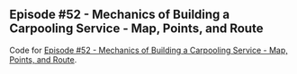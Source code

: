 ## Episode #52 - Mechanics of Building a Carpooling Service - Map, Points, and Route

Code for [Episode #52 - Mechanics of Building a Carpooling Service - Map, Points, and Route](https://sysadmincasts.com/episodes/52-mechanics-of-building-a-carpooling-service-map-points-and-route).
